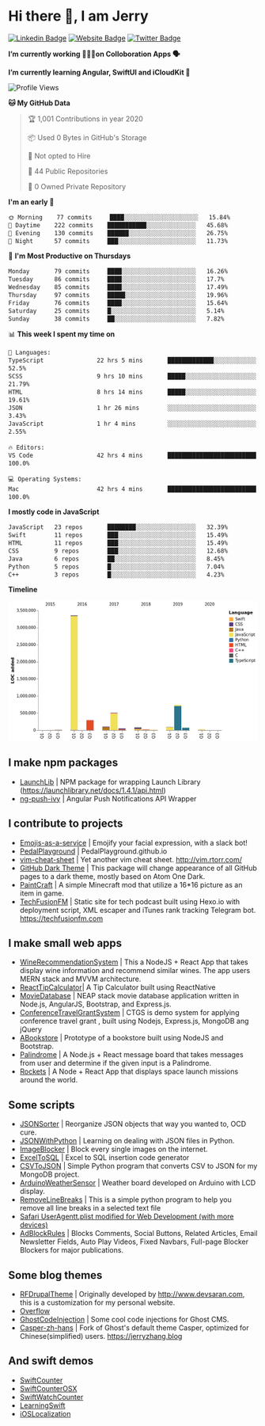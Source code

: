 # Hi there 👋, I am Jerry

[![Linkedin Badge](https://img.shields.io/badge/-JerryFZhang-blue?style=flat&logo=Linkedin&logoColor=white&link=https://www.linkedin.com/in/jerryfzhang/)](https://www.linkedin.com/in/jerryfzhang/)
[![Website Badge](https://img.shields.io/badge/-JerryFZhang.com-47CCCC?style=flat&logo=Google-Chrome&logoColor=white&link=https://JerryFZhang.com)](https://JerryFZhang.com)
[![Twitter Badge](https://img.shields.io/badge/-@JerryF_Zhang-1ca0f1?style=flat&labelColor=1ca0f1&logo=twitter&logoColor=white&link=https://twitter.com/JerryF_Zhang)](https://twitter.com/JerryF_Zhang)

**I’m currently working 👨🏻‍💻on Colloboration Apps 🗣**

**I’m currently learning Angular, SwiftUI and iCloudKit 🌱**

<!--START_SECTION:waka-->
![Profile Views](http://img.shields.io/badge/Profile%20Views-408-blue)

**🐱 My GitHub Data** 

> 🏆 1,001 Contributions in year 2020
 > 
> 📦 Used 0 Bytes in GitHub's Storage 
 > 
> 🚫 Not opted to Hire
 > 
> 📜 44 Public Repositories 
 > 
> 🔑 0 Owned Private Repository 
 > 
**I'm an early 🐤** 

```text
🌞 Morning    77 commits     ████░░░░░░░░░░░░░░░░░░░░░   15.84% 
🌆 Daytime    222 commits    ███████████░░░░░░░░░░░░░░   45.68% 
🌃 Evening    130 commits    ██████░░░░░░░░░░░░░░░░░░░   26.75% 
🌙 Night      57 commits     ███░░░░░░░░░░░░░░░░░░░░░░   11.73%

```
📅 **I'm Most Productive on Thursdays** 

```text
Monday       79 commits     ████░░░░░░░░░░░░░░░░░░░░░   16.26% 
Tuesday      86 commits     ████░░░░░░░░░░░░░░░░░░░░░   17.7% 
Wednesday    85 commits     ████░░░░░░░░░░░░░░░░░░░░░   17.49% 
Thursday     97 commits     █████░░░░░░░░░░░░░░░░░░░░   19.96% 
Friday       76 commits     ████░░░░░░░░░░░░░░░░░░░░░   15.64% 
Saturday     25 commits     █░░░░░░░░░░░░░░░░░░░░░░░░   5.14% 
Sunday       38 commits     ██░░░░░░░░░░░░░░░░░░░░░░░   7.82%

```


📊 **This week I spent my time on** 

```text
💬 Languages: 
TypeScript               22 hrs 5 mins       █████████████░░░░░░░░░░░░   52.5% 
SCSS                     9 hrs 10 mins       █████░░░░░░░░░░░░░░░░░░░░   21.79% 
HTML                     8 hrs 14 mins       █████░░░░░░░░░░░░░░░░░░░░   19.61% 
JSON                     1 hr 26 mins        ░░░░░░░░░░░░░░░░░░░░░░░░░   3.43% 
JavaScript               1 hr 4 mins         ░░░░░░░░░░░░░░░░░░░░░░░░░   2.55%

🔥 Editors: 
VS Code                  42 hrs 4 mins       █████████████████████████   100.0%

💻 Operating Systems: 
Mac                      42 hrs 4 mins       █████████████████████████   100.0%

```

**I mostly code in JavaScript** 

```text
JavaScript   23 repos       ████████░░░░░░░░░░░░░░░░░   32.39% 
Swift        11 repos       ███░░░░░░░░░░░░░░░░░░░░░░   15.49% 
HTML         11 repos       ███░░░░░░░░░░░░░░░░░░░░░░   15.49% 
CSS          9 repos        ███░░░░░░░░░░░░░░░░░░░░░░   12.68% 
Java         6 repos        ██░░░░░░░░░░░░░░░░░░░░░░░   8.45% 
Python       5 repos        █░░░░░░░░░░░░░░░░░░░░░░░░   7.04% 
C++          3 repos        █░░░░░░░░░░░░░░░░░░░░░░░░   4.23%

```


**Timeline**

![Chart not found](https://github.com/JerryFZhang/JerryFZhang/blob/master/charts/bar_graph.png) 


<!--END_SECTION:waka-->
  
## I make npm packages
- [LaunchLib](https://github.com/JerryFZhang/LaunchLib-js)	|  NPM package for wrapping Launch Library (https://launchlibrary.net/docs/1.4.1/api.html)
- [ng-push-ivy](https://github.com/JerryFZhang/ng-push-ivy) 	|  Angular Push Notifications API Wrapper	

## I contribute to projects
- [Emojis-as-a-service](https://github.com/BenEmdon/emojis-as-a-service) 	| Emojify your facial expression, with a slack bot! 
- [PedalPlayground](https://github.com/PedalPlayground/PedalPlayground.github.io) | PedalPlayground.github.io	
- [vim-cheat-sheet](https://github.com/rtorr/vim-cheat-sheet) | Yet another vim cheat sheet. http://vim.rtorr.com/
- [GitHub Dark Theme](https://github.com/poychang/github-dark-theme) | This package will change appearance of all GitHub pages to a dark theme, mostly based on Atom One Dark. 
- [PaintCraft](https://github.com/JerryFZhang/PaintCraft) | A simple Minecraft mod that utilize a 16*16 picture as an item in game. 
- [TechFusionFM](https://github.com/TechFusionFM/TechFusionFM) | Static site for tech podcast built using Hexo.io with deployment script, XML escaper and iTunes rank tracking Telegram bot. https://techfusionfm.com 

## I make small web apps
- [WineRecommendationSystem](https://github.com/JerryFZhang/WineRecommendationSystem) |  This a NodeJS + React App that takes display wine information and recommend similar wines. The app users MERN stack and MVVM architecture.
- [ReactTipCalculator](https://github.com/JerryFZhang/ReactTipCalculator)| A Tip Calculator built using ReactNative 
- [MovieDatabase](https://github.com/JerryFZhang/GreatMovieDatabase-App) | NEAP stack movie database application written in Node.js, AngularJS, Bootstrap, and Express.js.
- [ConferenceTravelGrantSystem](https://github.com/JerryFZhang/ConferenceTravelGrantSystem) | CTGS is demo system for applying conference travel grant , built using Nodejs, Express.js, MongoDB ang jQuery
- [ABookstore](https://github.com/JerryFZhang/ABookstore) | Prototype of a bookstore built using NodeJS and Bootstrap. 
- [Palindrome](https://github.com/JerryFZhang/Palindrome) |  A Node.js + React message board that takes messages from user and determine if the given input is a Palindrome. 
- [Rockets](https://github.com/JerryFZhang/Rockets) | A Node + React App that displays space launch missions around the world. 

## Some scripts
- [JSONSorter](https://github.com/JerryFZhang/JSONSorter) | Reorganize JSON objects that way you wanted to, OCD cure.
- [JSONWithPython](https://github.com/JerryFZhang/JSONWithPython) | Learning on dealing with JSON files in Python.
- [ImageBlocker](https://github.com/JerryFZhang/ImageBlocker) | Block every single images on the internet.
- [ExcelToSQL](https://github.com/JerryFZhang/ExcelToSQL) | Excel to SQL insertion code generator
- [CSVToJSON](https://github.com/JerryFZhang/CSVToJSON) | Simple Python program that converts CSV to JSON for my MongoDB project.
- [ArduinoWeatherSensor](https://github.com/JerryFZhang/ArduinoWeatherSensor)  | Weather board developed on Arduino with LCD display.
- [RemoveLineBreaks](https://github.com/JerryFZhang/RemoveLineBreaks) | This is a simple python program to help you remove all line breaks in a selected text file
- [Safari UserAgentt.plist modified for Web Development (with more devices)](https://gist.github.com/JerryFZhang/6be7ae410de3a8cf180644393f0e4ddf)
- [AdBlockRules](https://gist.github.com/JerryFZhang/29796fa2b04d8449905f89bd340c001c) | Blocks Comments, Social Buttons, Related Articles, Email Newsletter Fields, Auto Play Videos, Fixed Navbars, Full-page Blocker Blockers for major publications.

## Some blog themes
- [RFDrupalTheme](https://github.com/JerryFZhang/RFDrupalTheme) | Originally developed by http://www.devsaran.com, this is a customization for my personal website.
- [Overflow](https://github.com/JerryFZhang/Overflow) 
- [GhostCodeInjection](https://github.com/JerryFZhang/GhostCodeInjection) | Some cool code injections for Ghost CMS.
- [Casper-zh-hans](https://github.com/JerryFZhang/Casper-zh-hans ) | Fork of Ghost's default theme Casper, optimized for Chinese(simplified) users. https://jerryzhang.blog

## And swift demos
- [SwiftCounter](https://github.com/JerryFZhang/SwiftCounter)
- [SwiftCounterOSX](https://github.com/JerryFZhang/SwiftCounterOSX)
- [SwiftWatchCounter](https://github.com/JerryFZhang/SwiftWatchCounter)
- [LearningSwift](https://github.com/JerryFZhang/LearningSwift)
- [iOSLocalization](https://github.com/JerryFZhang/iOSLocalization)

